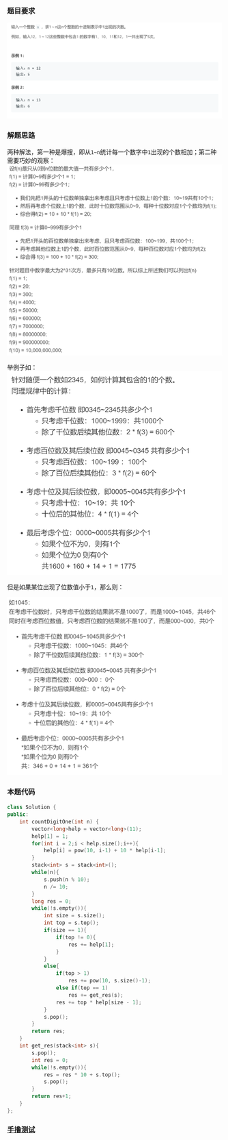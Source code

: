 ### 题目要求

![](pic/offer43.png)

### 解题思路

两种解法，第一种是爆搜，即从`1~n`统计每一个数字中`1`出现的个数相加；第二种需要巧妙的观察：![](pic/offer43-1.png)

举例子如：![](pic/offer43-2.png)

但是如果某位出现了位数值小于`1`，那么则：

![](pic/offer43-3.png)

### 本题代码

```c++
class Solution {
public:
    int countDigitOne(int n) {
        vector<long>help = vector<long>(11);
        help[1] = 1;
        for(int i = 2;i < help.size();i++){
            help[i] = pow(10, i-1) + 10 * help[i-1];
        }
        stack<int> s = stack<int>();
        while(n){
            s.push(n % 10);
            n /= 10;
        }
        long res = 0;
        while(!s.empty()){
            int size = s.size();
            int top = s.top();
            if(size == 1){
                if(top != 0){
                    res += help[1];
                }
            }
            else{
                if(top > 1)
                    res += pow(10, s.size()-1);
                else if(top == 1)
                    res += get_res(s);
                res += top * help[size - 1];
            }
            s.pop();
        }
        return res;
    }
    int get_res(stack<int> s){
        s.pop();
        int res = 0;
        while(!s.empty()){
            res = res * 10 + s.top();
            s.pop();
        }
        return res+1;
    }
};
```

### [手撸测试](https://leetcode-cn.com/problems/1nzheng-shu-zhong-1chu-xian-de-ci-shu-lcof/)  

